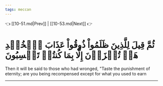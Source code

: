 ```yaml
---
tags: meccan
---
```


👈 [[10-51.md|Prev]] | [[10-53.md|Next]] 👉

# ثُمَّ قِيلَ لِلَّذِينَ ظَلَمُواْ ذُوقُواْ عَذَابَ ٱلۡخُلۡدِ هَلۡ تُجۡزَوۡنَ إِلَّا بِمَا كُنتُمۡ تَكۡسِبُونَ

Then it will be said to those who had wronged, "Taste the punishment of eternity; are you being recompensed except for what you used to earn

---

